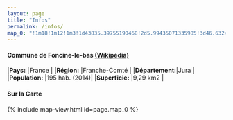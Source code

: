 ```yaml
---
layout: page
title: "Infos"
permalink: /infos/
map_0: "!1m18!1m12!1m3!1d43835.39755190468!2d5.99435071335985!3d46.63244470772158!2m3!1f0!2f0!3f0!3m2!1i1024!2i768!4f13.1!3m3!1m2!1s0x478cfe5dfe7901df%3A0x409ce34b3125440!2sFoncine-le-Bas!5e0!3m2!1sfr!2sfr!4v1508504641798"
---
```

#### Commune de Foncine-le-bas [(Wikipédia)](https://fr.wikipedia.org/wiki/Foncine-le-Bas)

|**Pays:**       |France         |
|**Région:**     |Franche-Comté  | 
|**Département:**|Jura           |
|**Population:**  |195 hab. (2014)|
|**Superficie:**  |9,29 km2 |

>

#### Sur la Carte

{% include map-view.html id=page.map_0 %}
